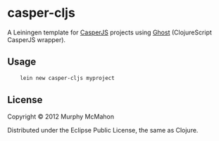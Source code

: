 # casper-cljs

A Leiningen template for [CasperJS][1] projects using [Ghost][2] (ClojureScript CasperJS wrapper).

## Usage

```bash
    lein new casper-cljs myproject
```

[1]: http://casperjs.org
[2]: https://github.com/pandeiro/ghost
## License

Copyright © 2012 Murphy McMahon

Distributed under the Eclipse Public License, the same as Clojure.
